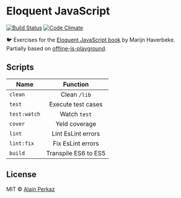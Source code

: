 # Eloquent JavaScript
[![Build Status](https://travis-ci.org/aperkaz/eloquent-javascript.svg?branch=master)](https://travis-ci.org/aperkaz/eloquent-javascript)
[![Code Climate](https://codeclimate.com/github/aperkaz/eloquent-javascript/badges/gpa.svg)](https://codeclimate.com/github/aperkaz/eloquent-javascript) <br />

:bird: Exercises for the [Eloquent JavaScript book](http://eloquentjavascript.net/) by Marijn Haverbeke.
Partially based on [offline-js-playground](https://github.com/aperkaz/offline-js-playground).

## Scripts
| Name          | Function        |
| ------------- |:---------------:|
| `clean`       | Clean `/lib`    |
| `test`        | Execute test cases    |
| `test:watch`  | Watch `test`     |
| `cover`       | Yeld coverage    |
| `lint`        | Lint EsLint errors   |
| `lint:fix`        | Fix EsLint errors   |
| `build`       | Transpile ES6 to ES5  |

## License
MIT © [Alain Perkaz](https://aperkaz.github.io)
